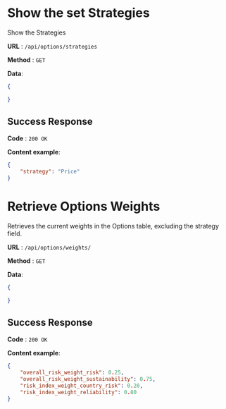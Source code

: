 # Show the set Strategies

Show the Strategies

**URL** : `/api/options/strategies`

**Method** : `GET`

**Data**: 

```json
{
    
}
```

## Success Response

**Code** : `200 OK`

**Content example**:

```json
{
    "strategy": "Price"
}
```

# Retrieve Options Weights

Retrieves the current weights in the Options table, excluding the strategy field.

**URL** : `/api/options/weights/`

**Method** : `GET`

**Data**: 

```json
{
    
}
```

## Success Response

**Code** : `200 OK`

**Content example**:

```json
{
    "overall_risk_weight_risk": 0.25,
    "overall_risk_weight_sustainability": 0.75,
    "risk_index_weight_country_risk": 0.20,
    "risk_index_weight_reliability": 0.80
}
```
